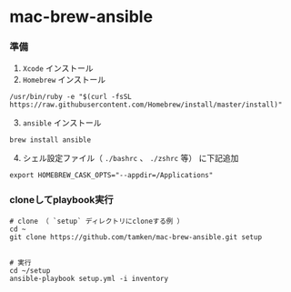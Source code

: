 # mac-brew-ansible

### 準備
1. `Xcode` インストール
2. `Homebrew` インストール
```
/usr/bin/ruby -e "$(curl -fsSL https://raw.githubusercontent.com/Homebrew/install/master/install)"
```
3. `ansible` インストール
```
brew install ansible
```
4. シェル設定ファイル（ `./bashrc` 、 `./zshrc` 等） に下記追加
```
export HOMEBREW_CASK_OPTS="--appdir=/Applications"
```

### cloneしてplaybook実行
```
# clone （ `setup` ディレクトリにcloneする例 ）
cd ~
git clone https://github.com/tamken/mac-brew-ansible.git setup


# 実行
cd ~/setup
ansible-playbook setup.yml -i inventory 
```
